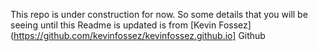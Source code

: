 This repo is under construction for now. So some details that you will be seeing until this Readme is updated is from [Kevin Fossez](https://github.com/kevinfossez/kevinfossez.github.io] Github
